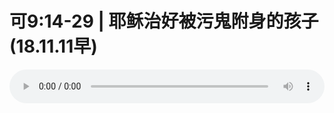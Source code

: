 # 可9:14-29 | 耶稣治好被污鬼附身的孩子(18.11.11早)

<audio style="width: 100%;" preload="false" controls controlslist="nodownload"><source src="http://file.simai.life/audio/mp3/old/26660.mp3" type="audio/mpeg">Your browser does not support the audio element.</audio>


